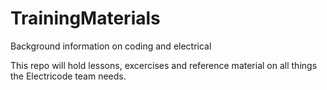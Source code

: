 # TrainingMaterials
Background information on coding and electrical

This repo will hold lessons, excercises and reference material on all things the Electricode team needs.

